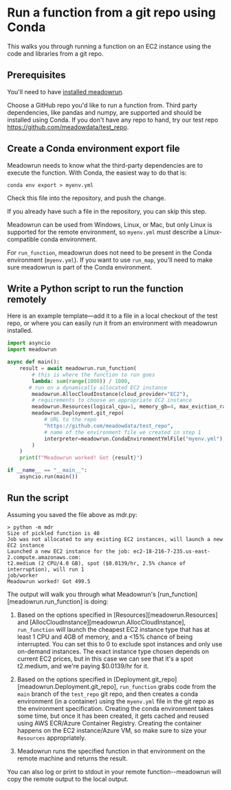 # Run a function from a git repo using Conda

This walks you through running a function on an EC2 instance using the code and
libraries from a git repo. 

## Prerequisites

You'll need to have [installed meadowrun](../install).

Choose a GitHub repo you'd like to run a function from. Third party dependencies, like
pandas and numpy, are supported and should be installed using Conda. If you don't have
any repo to hand, try our test repo https://github.com/meadowdata/test_repo.

## Create a Conda environment export file

Meadowrun needs to know what the third-party dependencies are to execute the function.
With Conda, the easiest way to do that is:

```
conda env export > myenv.yml
```

Check this file into the repository, and push the change.

If you already have such a file in the repository, you can skip this step.

Meadowrun can be used from Windows, Linux, or Mac, but only Linux is supported for the
remote environment, so `myenv.yml` must describe a Linux-compatible conda environment.

For `run_function`, meadowrun does not need to be present in the Conda environment
(`myenv.yml`). If you want to use `run_map`, you'll need to make sure meadowrun is part
of the Conda environment.

## Write a Python script to run the function remotely

Here is an example template—add it to a file in a local checkout of the test repo, or
where you can easily run it from an environment with meadowrun installed.

```python
import asyncio
import meadowrun

async def main():
    result = await meadowrun.run_function(
        # this is where the function to run goes
        lambda: sum(range(1000)) / 1000,
       # run on a dynamically allocated EC2 instance
        meadowrun.AllocCloudInstance(cloud_provider="EC2"),
        # requirements to choose an appropriate EC2 instance
        meadowrun.Resources(logical_cpu=1, memory_gb=4, max_eviction_rate=15),
        meadowrun.Deployment.git_repo(
            # URL to the repo
            "https://github.com/meadowdata/test_repo",
            # name of the environment file we created in step 1
            interpreter=meadowrun.CondaEnvironmentYmlFile("myenv.yml"),
        )
    )
    print(f"Meadowrun worked! Got {result}")

if __name__ == "__main__":
    asyncio.run(main())
```

## Run the script

Assuming you saved the file above as mdr.py:

```
> python -m mdr
Size of pickled function is 40
Job was not allocated to any existing EC2 instances, will launch a new EC2 instance
Launched a new EC2 instance for the job: ec2-18-216-7-235.us-east-2.compute.amazonaws.com:
t2.medium (2 CPU/4.0 GB), spot ($0.0139/hr, 2.5% chance of interruption), will run 1
job/worker
Meadowrun worked! Got 499.5
```

The output will walk you through what Meadowrun's [run_function][meadowrun.run_function]
is doing:

1. Based on the options specified in [Resources][meadowrun.Resources] and
   [AllocCloudInstance][meadowrun.AllocCloudInstance], `run_function` will launch the
   cheapest EC2 instance type that has at least 1 CPU and 4GB of memory, and a <15%
   chance of being interrupted. You can set this to 0 to exclude spot instances and only
   use on-demand instances. The exact instance type chosen depends on current EC2
   prices, but in this case we can see that it's a spot t2.medium, and we're paying
   $0.0139/hr for it.

2. Based on the options specified in
   [Deployment.git_repo][meadowrun.Deployment.git_repo], `run_function` grabs code from
   the `main` branch of the `test_repo` git repo, and then creates a conda environment
   (in a container) using the `myenv.yml` file in the git repo as the environment
   specification. Creating the conda environment takes some time, but once it has been
   created, it gets cached and reused using AWS ECR/Azure Container Registry. Creating
   the container happens on the EC2 instance/Azure VM, so make sure to size your
   `Resources` appropriately.

3. Meadowrun runs the specified function in that environment on the remote machine and
   returns the result.


You can also log or print to stdout in your remote function--meadowrun will copy the
remote output to the local output.
